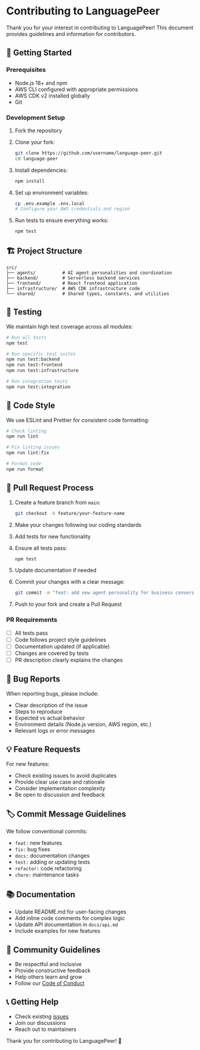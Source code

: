 # Contributing to LanguagePeer

Thank you for your interest in contributing to LanguagePeer! This document provides guidelines and information for contributors.

## 🚀 Getting Started

### Prerequisites
- Node.js 18+ and npm
- AWS CLI configured with appropriate permissions
- AWS CDK v2 installed globally
- Git

### Development Setup

1. Fork the repository
2. Clone your fork:
   ```bash
   git clone https://github.com/username/language-peer.git
   cd language-peer
   ```

3. Install dependencies:
   ```bash
   npm install
   ```

4. Set up environment variables:
   ```bash
   cp .env.example .env.local
   # Configure your AWS credentials and region
   ```

5. Run tests to ensure everything works:
   ```bash
   npm test
   ```

## 🏗️ Project Structure

```
src/
├── agents/          # AI agent personalities and coordination
├── backend/         # Serverless backend services
├── frontend/        # React frontend application
├── infrastructure/  # AWS CDK infrastructure code
└── shared/          # Shared types, constants, and utilities
```

## 🧪 Testing

We maintain high test coverage across all modules:

```bash
# Run all tests
npm test

# Run specific test suites
npm run test:backend
npm run test:frontend
npm run test:infrastructure

# Run integration tests
npm run test:integration
```

## 📝 Code Style

We use ESLint and Prettier for consistent code formatting:

```bash
# Check linting
npm run lint

# Fix linting issues
npm run lint:fix

# Format code
npm run format
```

## 🔄 Pull Request Process

1. Create a feature branch from `main`:
   ```bash
   git checkout -b feature/your-feature-name
   ```

2. Make your changes following our coding standards
3. Add tests for new functionality
4. Ensure all tests pass:
   ```bash
   npm test
   ```

5. Update documentation if needed
6. Commit your changes with a clear message:
   ```bash
   git commit -m "feat: add new agent personality for business conversations"
   ```

7. Push to your fork and create a Pull Request

### PR Requirements
- [ ] All tests pass
- [ ] Code follows project style guidelines
- [ ] Documentation updated (if applicable)
- [ ] Changes are covered by tests
- [ ] PR description clearly explains the changes

## 🐛 Bug Reports

When reporting bugs, please include:
- Clear description of the issue
- Steps to reproduce
- Expected vs actual behavior
- Environment details (Node.js version, AWS region, etc.)
- Relevant logs or error messages

## 💡 Feature Requests

For new features:
- Check existing issues to avoid duplicates
- Provide clear use case and rationale
- Consider implementation complexity
- Be open to discussion and feedback

## 🏷️ Commit Message Guidelines

We follow conventional commits:
- `feat:` new features
- `fix:` bug fixes
- `docs:` documentation changes
- `test:` adding or updating tests
- `refactor:` code refactoring
- `chore:` maintenance tasks

## 📚 Documentation

- Update README.md for user-facing changes
- Add inline code comments for complex logic
- Update API documentation in `docs/api.md`
- Include examples for new features

## 🤝 Community Guidelines

- Be respectful and inclusive
- Provide constructive feedback
- Help others learn and grow
- Follow our [Code of Conduct](CODE_OF_CONDUCT.md)

## 📞 Getting Help

- Check existing [issues](https://github.com/username/language-peer/issues)
- Join our discussions
- Reach out to maintainers

Thank you for contributing to LanguagePeer! 🎉